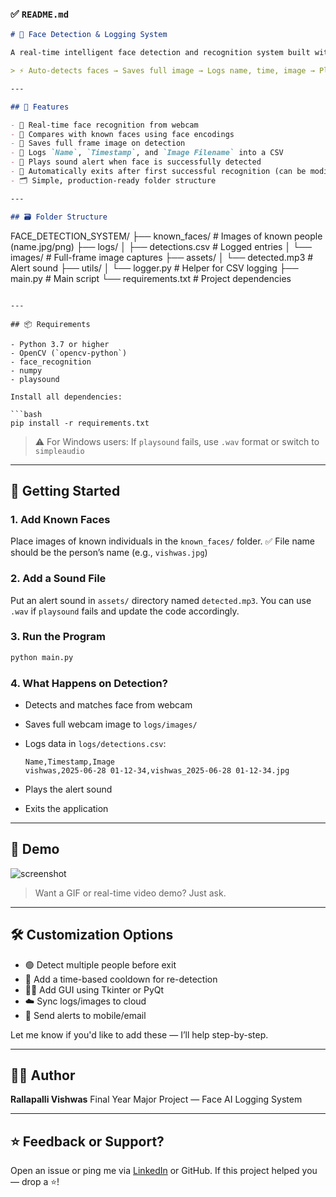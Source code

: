 

### ✅ `README.md`

```markdown
# 🧠 Face Detection & Logging System

A real-time intelligent face detection and recognition system built with Python, OpenCV, and face_recognition. This tool automatically detects faces from a webcam, identifies known individuals, logs the detection details, saves the full image, and plays a sound alert — all in a single seamless process.

> ⚡ Auto-detects faces → Saves full image → Logs name, time, image → Plays sound → Exits after first detection

---

## 📸 Features

- 🎯 Real-time face recognition from webcam
- 🧠 Compares with known faces using face encodings
- 📂 Saves full frame image on detection
- 📅 Logs `Name`, `Timestamp`, and `Image Filename` into a CSV
- 🔔 Plays sound alert when face is successfully detected
- 🛑 Automatically exits after first successful recognition (can be modified)
- 🗂️ Simple, production-ready folder structure

---

## 🗃️ Folder Structure

```

FACE\_DETECTION\_SYSTEM/
├── known\_faces/              # Images of known people (name.jpg/png)
├── logs/
│   ├── detections.csv        # Logged entries
│   └── images/               # Full-frame image captures
├── assets/
│   └── detected.mp3          # Alert sound
├── utils/
│   └── logger.py             # Helper for CSV logging
├── main.py                   # Main script
└── requirements.txt          # Project dependencies

````

---

## 📦 Requirements

- Python 3.7 or higher
- OpenCV (`opencv-python`)
- face_recognition
- numpy
- playsound

Install all dependencies:

```bash
pip install -r requirements.txt
````

> ⚠️ For Windows users: If `playsound` fails, use `.wav` format or switch to `simpleaudio`

---

## 🚀 Getting Started

### 1. Add Known Faces

Place images of known individuals in the `known_faces/` folder.
✅ File name should be the person’s name (e.g., `vishwas.jpg`)

### 2. Add a Sound File

Put an alert sound in `assets/` directory named `detected.mp3`.
You can use `.wav` if `playsound` fails and update the code accordingly.

### 3. Run the Program

```bash
python main.py
```

### 4. What Happens on Detection?

* Detects and matches face from webcam
* Saves full webcam image to `logs/images/`
* Logs data in `logs/detections.csv`:

  ```
  Name,Timestamp,Image
  vishwas,2025-06-28 01-12-34,vishwas_2025-06-28 01-12-34.jpg
  ```
* Plays the alert sound
* Exits the application

---

## 🧪 Demo

![screenshot](assets/demo_preview.png)

> Want a GIF or real-time video demo? Just ask.

---

## 🛠️ Customization Options

* 🟢 Detect multiple people before exit
* 🔁 Add a time-based cooldown for re-detection
* 🧑‍💻 Add GUI using Tkinter or PyQt
* ☁️ Sync logs/images to cloud
* 📲 Send alerts to mobile/email

Let me know if you'd like to add these — I’ll help step-by-step.

---


## 👨‍💻 Author

**Rallapalli Vishwas**
Final Year Major Project — Face AI Logging System

---

## ⭐️ Feedback or Support?

Open an issue or ping me via [LinkedIn]([https://linkedin.com](https://www.linkedin.com/in/rallapalli-vishwas/)) or GitHub.
If this project helped you — drop a ⭐️!

```
